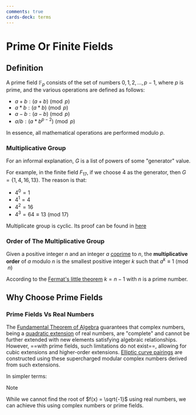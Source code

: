 ```yaml
---
comments: true
cards-deck: terms
---
```


# Prime Or Finite Fields 

## Definition []()

A prime field $\mathbb{F}_p$ consists of the set of numbers $0, 1, 2, \ldots, p-1$, where $p$ is prime, and the various
operations are
defined as follows:

- $a + b:  (a + b) \pmod p$
- $a * b:  (a * b) \pmod p$
- $a - b:  (a - b) \pmod p$
- $a / b:  (a * b^{p-2}) \pmod p$

In essence, all mathematical operations are performed modulo $p$.

[](1724467256876)

### Multiplicative Group

For an informal explanation, $G$ is a list of powers of some "generator" value.

For example, in the finite field $F_{17}$, if we choose 4 as the generator,
then $G = \lbrace 1, 4, 16, 13 \rbrace$. The reason is that:

- $4^0 = 1$
- $4^1 = 4$
- $4^2=16$
- $4^3= 64 \equiv 13$ (mod 17)

Multiplicate group is cyclic. Its proof can be found in
[here](https://math.stanford.edu/~conrad/210BPage/handouts/math210b-finite-mult-groups-cyclic.pdf)

### Order of The Multiplicative Group

Given a positive integer $n$ and an integer
$a$ [coprime](https://en.wikipedia.org/wiki/Coprime "Coprime") to $n$, the **multiplicative order** of $a$ modulo $n$ is
the
smallest positive integer $k$ such that $a^k ≡ 1 \pmod n$

According to the [Fermat's little theorem](fermat_little_theorem.md) $k = n-1$ with $n$ is a prime number.

## Why Choose Prime Fields

### Prime Fields Vs Real Numbers

The [Fundamental Theorem of Algebra](https://en.wikipedia.org/wiki/Fundamental_theorem_of_algebra) guarantees that
complex numbers, being a [quadratic extension](quadratic_field.md) of real numbers, are "complete" and cannot be further
extended with new elements satisfying algebraic relationships. However, ==with prime fields, such limitations do not
exist==, allowing for cubic extensions and higher-order
extensions. [Elliptic curve pairings](elliptic_curve_pairings.md) are constructed using these supercharged modular
complex numbers derived from such extensions.

In simpler terms:

> [!NOTE]  
> While we cannot find the root of $f(x) = \sqrt{-1}$ using real numbers, we can achieve this using complex numbers or
> prime fields.
